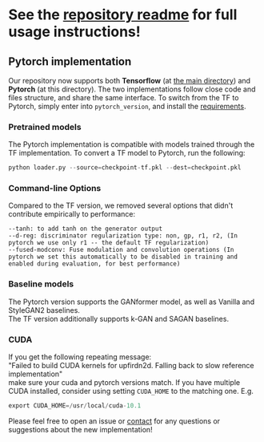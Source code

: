 # See the [repository readme](../README.md) for full usage instructions!

## Pytorch implementation
Our repository now supports both **Tensorflow** (at [the main directory](../)) and **Pytorch** (at this directory). 
The two implementations follow close code and files structure, and share the same interface. 
To switch from the TF to Pytorch, simply enter into `pytorch_version`, and install the [requirements](requirements.txt).

### Pretrained models
The Pytorch implementation is compatible with models trained through the TF implementation. 
To convert a TF model to Pytorch, run the following:
```python
python loader.py --source=checkpoint-tf.pkl --dest=checkpoint.pkl
```

### Command-line Options
Compared to the TF version, we removed several options that didn't contribute empirically to performance:
```
--tanh: to add tanh on the generator output
--d-reg: discriminator regularization type: non, gp, r1, r2, (In pytorch we use only r1 -- the default TF regularization)
--fused-modconv: Fuse modulation and convolution operations (In pytorch we set this automatically to be disabled in training and enabled during evaluation, for best performance)
```

### Baseline models
The Pytorch version supports the GANformer model, as well as Vanilla and StyleGAN2 baselines.  
The TF version additionally supports k-GAN and SAGAN baselines.


### CUDA
If you get the following repeating message:  
"Failed to build CUDA kernels for upfirdn2d. Falling back to slow reference implementation"  
make sure your cuda and pytorch versions match. If you have multiple CUDA installed, consider
using setting ``CUDA_HOME`` to the matching one. E.g. 
```python
export CUDA_HOME=/usr/local/cuda-10.1
```

Please feel free to open an issue or [contact](dorarad@cs.stanford.edu) for any questions or suggestions about the new implementation!
